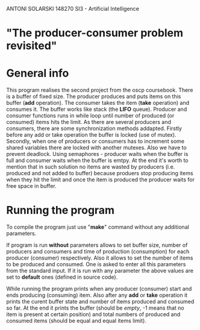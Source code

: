 ANTONI SOLARSKI 148270
SI3 - Artificial Intelligence

# "The producer-consumer problem revisited"

# General info
This program realises the second project from the oscp coursebook.
There is a buffer of fixed size. The producer produces and puts items on this buffer (**add** operation). The consumer takes the item (**take** operation) and consumes it. The buffer works like stack (the **LIFO** queue). Producer and consumer functions runs in while loop until number of produced (or consumed) items hits the limit. As there are several producers and consumers, there are some synchronization methods addapted. Firstly before any add or take operation the buffer is locked (use of mutex). Secondly, when one of producers or consumers has to increment some shared variables there are locked with another mutexes. Also we have to prevent deadlock. Using semaphores - producer waits when the buffer is full and consumer waits when the buffer is emtpy. At the end it's worth to mention that in such solution no items are wasted by producers (i.e. produced and not added to buffer) because produers stop producing items when they hit the limit and once the item is produced the producer waits for free space in buffer.

# Running the program
To compile the program just use "**make**" command without any additional parameters.

If program is run **without** parameters allows to set buffer size, number of producers and consumers and time of production (consumption) for each producer (consumer) respectively. Also it allows to set the number of items to be produced and consumed.
One is asked to enter all this parameters from the standard input.
If it is run with any parameter the above values are set to **default** ones (defined in source code).

While running the program prints when any producer (consumer) start and ends producing (consuming) item.
Also after any **add** or **take** operation it prints the curent buffer state and number of items produced and consumed so far.
At the end it prints the buffer (should be *empty*, -1 means that no item is present at certain position) and total numbers of produced and consumed items (should be equal and equal items limit). 
